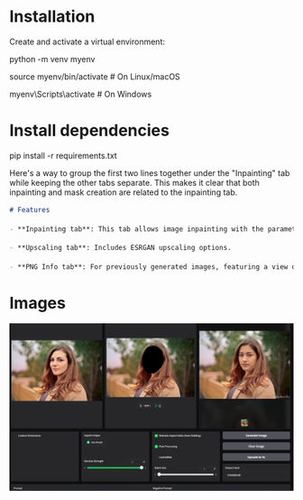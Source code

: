 # Installation

Create and activate a virtual environment:

python -m venv myenv

source myenv/bin/activate  # On Linux/macOS

myenv\Scripts\activate     # On Windows

# Install dependencies

pip install -r requirements.txt

Here's a way to group the first two lines together under the "Inpainting" tab while keeping the other tabs separate. This makes it clear that both inpainting and mask creation are related to the inpainting tab.

```markdown
# Features

- **Inpainting tab**: This tab allows image inpainting with the parameters detailed in [StableDiffusionInpaintPipeline](https://huggingface.co/docs/diffusers/en/api/pipelines/stable_diffusion/inpaint), as well as a manual brush tool for creating the image mask and post-processing to preserve non-masked areas.

- **Upscaling tab**: Includes ESRGAN upscaling options.

- **PNG Info tab**: For previously generated images, featuring a view of the generation parameters and a "Send Parameters to Inpaint Tab" option.
```

# Images

![Screenshot](images/readmeimg.png)